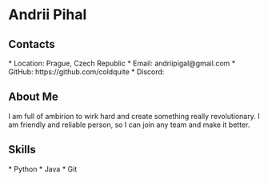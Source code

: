 <h1> Andrii Pihal </h1>
<h2> Contacts </h2>
* Location: Prague, Czech Republic
* Email: andriipigal@gmail.com
* GitHub: https://github.com/coldquite
* Discord: 
<h2> About Me </h2>
I am full of ambirion to wirk hard and create something really revolutionary. I am friendly and reliable person, so I can join any team and make it better.
<h2> Skills </h2>
* Python
* Java
* Git
